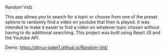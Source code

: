 Random Vidz

This app allows you to search for a topic or choose from one of the preset options to randomly find a video on youtube that then is played. It was intended to make it easier
to find a video on whatever topic chosen without having to do additional searching. This project was built using React JS and the Youtube API.

Demo: https://dhruv-patel1.github.io/Random-Vid/

